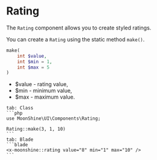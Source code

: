 # Rating

The `Rating` component allows you to create styled ratings.

You can create a `Rating` using the static method `make()`.

```php
make(
    int $value,
    int $min = 1,
    int $max = 5
)
```
- $value - rating value,
- $min - minimum value,
- $max - maximum value.

~~~tabs
tab: Class
```php
use MoonShine\UI\Components\Rating;

Rating::make(3, 1, 10)
```
tab: Blade
```blade
<x-moonshine::rating value="8" min="1" max="10" />
```
~~~
